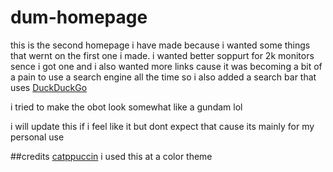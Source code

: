 # dum-homepage
this is the second homepage i have made because i wanted some things that wernt on the first one i made.
i wanted better soppurt for 2k monitors sence i got one and i also wanted more links cause it was becoming 
a bit of a pain to use a search engine all the time so i also added a search bar that uses [DuckDuckGo](https://duckduckgo.com/)

i tried to make the obot look somewhat like a gundam lol

i will update this if i feel like it but dont expect that cause its mainly for my personal use

##credits
[catppuccin](https://github.com/catppuccin/catppuccin) i used this at a color theme
